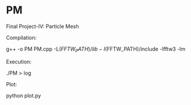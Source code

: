 # PM
Final Project-IV: Particle Mesh


Compilation:

g++ -o PM PM.cpp -L$(FFTW_PATH)/lib -I$(FFTW_PATH)/include -lfftw3 -lm

Execution:

./PM > log

Plot:

python plot.py
